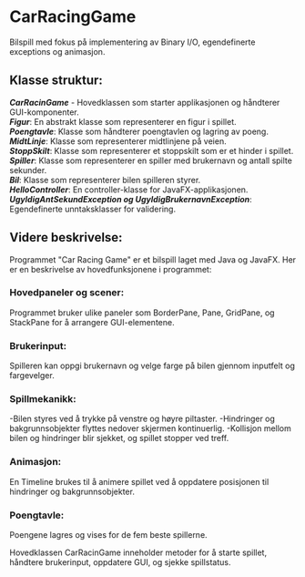 # CarRacingGame
Bilspill med fokus på implementering av Binary I/O, egendefinerte exceptions og animasjon. 

## Klasse struktur: 
***CarRacinGame*** - Hovedklassen som starter applikasjonen og håndterer GUI-komponenter.  
***Figur***: En abstrakt klasse som representerer en figur i spillet.  
***Poengtavle***: Klasse som håndterer poengtavlen og lagring av poeng.  
***MidtLinje***: Klasse som representerer midtlinjene på veien.  
***StoppSkilt***: Klasse som representerer et stoppskilt som er et hinder i spillet.  
***Spiller***: Klasse som representerer en spiller med brukernavn og antall spilte sekunder.  
***Bil***: Klasse som representerer bilen spilleren styrer.  
***HelloController***: En controller-klasse for JavaFX-applikasjonen.  
***UgyldigAntSekundException og UgyldigBrukernavnException***: Egendefinerte unntaksklasser for validering.  

## Videre beskrivelse: 
Programmet "Car Racing Game" er et bilspill laget med Java og JavaFX. Her er en beskrivelse av hovedfunksjonene i programmet:

### Hovedpaneler og scener: 
Programmet bruker ulike paneler som BorderPane, Pane, GridPane, og StackPane for å arrangere GUI-elementene.

### Brukerinput:
Spilleren kan oppgi brukernavn og velge farge på bilen gjennom inputfelt og fargevelger.

### Spillmekanikk:
-Bilen styres ved å trykke på venstre og høyre piltaster.
-Hindringer og bakgrunnsobjekter flyttes nedover skjermen kontinuerlig.
-Kollisjon mellom bilen og hindringer blir sjekket, og spillet stopper ved treff.

### Animasjon: 
En Timeline brukes til å animere spillet ved å oppdatere posisjonen til hindringer og bakgrunnsobjekter.

### Poengtavle:
Poengene lagres og vises for de fem beste spillerne.

Hovedklassen CarRacinGame inneholder metoder for å starte spillet, håndtere brukerinput, oppdatere GUI, og sjekke spillstatus.
